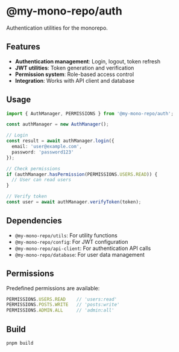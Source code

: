 # @my-mono-repo/auth

Authentication utilities for the monorepo.

## Features

- **Authentication management**: Login, logout, token refresh
- **JWT utilities**: Token generation and verification
- **Permission system**: Role-based access control
- **Integration**: Works with API client and database

## Usage

```typescript
import { AuthManager, PERMISSIONS } from '@my-mono-repo/auth';

const authManager = new AuthManager();

// Login
const result = await authManager.login({
  email: 'user@example.com',
  password: 'password123'
});

// Check permissions
if (authManager.hasPermission(PERMISSIONS.USERS.READ)) {
  // User can read users
}

// Verify token
const user = await authManager.verifyToken(token);
```

## Dependencies

- `@my-mono-repo/utils`: For utility functions
- `@my-mono-repo/config`: For JWT configuration
- `@my-mono-repo/api-client`: For authentication API calls
- `@my-mono-repo/database`: For user data management

## Permissions

Predefined permissions are available:

```typescript
PERMISSIONS.USERS.READ    // 'users:read'
PERMISSIONS.POSTS.WRITE   // 'posts:write'
PERMISSIONS.ADMIN.ALL     // 'admin:all'
```

## Build

```bash
pnpm build
``` 